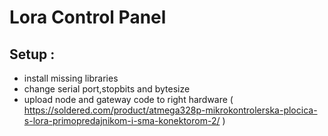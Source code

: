 # Lora Control Panel
## Setup :
- install missing libraries
- change serial port,stopbits and bytesize
- upload node and gateway code to right hardware ( https://soldered.com/product/atmega328p-mikrokontrolerska-plocica-s-lora-primopredajnikom-i-sma-konektorom-2/ )
